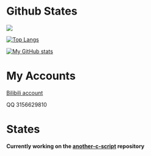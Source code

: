# Github States

<img src="https://count.getloli.com/get/@kifuan">

[![Top Langs](https://github-readme-stats.vercel.app/api/top-langs/?username=kifuan&exclude_repo=nattus)](https://github.com/anuraghazra/github-readme-stats)

[![My GitHub stats](https://github-readme-stats.vercel.app/api?username=kifuan&show_icons=true)](https://github.com/anuraghazra/github-readme-stats)

# My Accounts
[Bilibili account](https://space.bilibili.com/381759497)


QQ 3156629810

# States
**Currently working on the [another-c-script](https://github.com/kifuan/another-c-script) repository**

<!--
**kifuan/kifuan** is a ✨ _special_ ✨ repository because its `README.md` (this file) appears on your GitHub profile.

Here are some ideas to get you started:

- 🔭 I’m currently working on ...
- 🌱 I’m currently learning ...
- 👯 I’m looking to collaborate on ...
- 🤔 I’m looking for help with ...
- 💬 Ask me about ...
- 📫 How to reach me: ...
- 😄 Pronouns: ...
- ⚡ Fun fact: ...
-->
